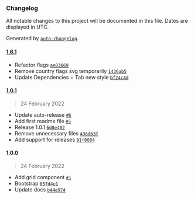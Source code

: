 ### Changelog

All notable changes to this project will be documented in this file. Dates are displayed in UTC.

Generated by [`auto-changelog`](https://github.com/CookPete/auto-changelog).

#### [1.6.1](https://github.com/impactMarket/ui/compare/1.0.1...1.6.1)

- Refactor flags [`ae03669`](https://github.com/impactMarket/ui/commit/ae03669586eadf1e3fc6d5235d06e9373a089892)
- Remove country flags svg temporarily [`1436ab5`](https://github.com/impactMarket/ui/commit/1436ab54e13b9d0fc895b175df9eb88c81a97474)
- Update Dependencies + Tab new style [`bf24c4d`](https://github.com/impactMarket/ui/commit/bf24c4dca5142e64f172267de7fb356ff9751531)

#### [1.0.1](https://github.com/impactMarket/ui/compare/1.0.0...1.0.1)

> 24 February 2022

- Update auto-release [`#6`](https://github.com/impactMarket/ui/pull/6)
- Add first readme file [`#5`](https://github.com/impactMarket/ui/pull/5)
- Release 1.0.1 [`6d0e402`](https://github.com/impactMarket/ui/commit/6d0e402ec7596d0ca5079201a16c740c3079afd2)
- Remove unnecessary files [`496d63f`](https://github.com/impactMarket/ui/commit/496d63f8131b7db41ed57f0f43e0efc1a6dfe4e6)
- Add support for releases [`91f8084`](https://github.com/impactMarket/ui/commit/91f80845a6997925a42b07c1629152c1bba464f0)

#### 1.0.0

> 24 February 2022

- Add grid component [`#1`](https://github.com/impactMarket/ui/pull/1)
- Bootstrap [`857d4e1`](https://github.com/impactMarket/ui/commit/857d4e16c371b0197948b1d10ff0c079a47f20e0)
- Update docs [`b44e974`](https://github.com/impactMarket/ui/commit/b44e9747e150c467b158708c482309c83874420d)
